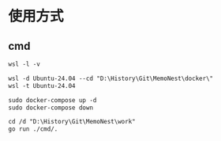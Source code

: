 # 使用方式

## cmd

``` txt
wsl -l -v

wsl -d Ubuntu-24.04 --cd "D:\History\Git\MemoNest\docker\"
wsl -t Ubuntu-24.04
```

``` txt
sudo docker-compose up -d
sudo docker-compose down
```

``` txt
cd /d "D:\History\Git\MemoNest\work"
go run ./cmd/.
```